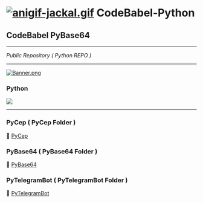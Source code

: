 # [![anigif-jackal.gif](https://i.postimg.cc/tCsz4L7n/anigif-jackal.gif)](https://postimg.cc/SJp9Z16m) CodeBabel-Python

## CodeBabel PyBase64
___
*Public Repository ( Python REPO )*
___
[![Banner.png](https://i.postimg.cc/d35m7GZq/Banner.png)](https://postimg.cc/q6CCShGY)<h3>Python</h3>
   <img src="https://img.shields.io/pypi/pyversions/4?color=yellow&label=Python&logo=Python&logoColor=blue&style=for-the-badge">
___

### PyCep ( PyCep Folder ) 
📂 [PyCep](https://github.com/CharlesCodebabel/CodeBabel-Python/tree/main/PyCEP)

### PyBase64 ( PyBase64 Folder )
📂 [PyBase64](https://github.com/CharlesCodebabel/CodeBabel-Python/tree/main/PyBase64)

### PyTelegramBot ( PyTelegramBot Folder )
📂 [PyTelegramBot](https://github.com/CharlesCodebabel/CodeBabel-Python/tree/main/PyTelegramBot)
